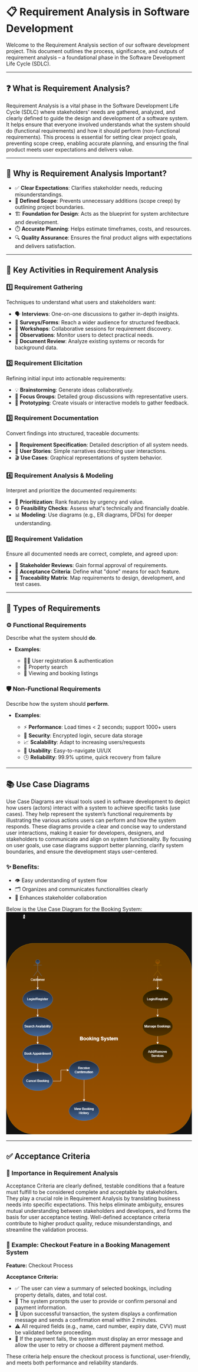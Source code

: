 # 📋 Requirement Analysis in Software Development

Welcome to the Requirement Analysis section of our software development project. This document outlines the process, significance, and outputs of requirement analysis – a foundational phase in the Software Development Life Cycle (SDLC).

---

## ❓ What is Requirement Analysis?

Requirement Analysis is a vital phase in the Software Development Life Cycle (SDLC) where stakeholders’ needs are gathered, analyzed, and clearly defined to guide the design and development of a software system. It helps ensure that everyone involved understands what the system should do (functional requirements) and how it should perform (non-functional requirements). This process is essential for setting clear project goals, preventing scope creep, enabling accurate planning, and ensuring the final product meets user expectations and delivers value.

---

## 🎯 Why is Requirement Analysis Important?

* ✅ **Clear Expectations**: Clarifies stakeholder needs, reducing misunderstandings.  
* 📏 **Defined Scope**: Prevents unnecessary additions (scope creep) by outlining project boundaries.  
* 🏗️ **Foundation for Design**: Acts as the blueprint for system architecture and development.  
* ⏱️ **Accurate Planning**: Helps estimate timeframes, costs, and resources.  
* 🔍 **Quality Assurance**: Ensures the final product aligns with expectations and delivers satisfaction.

---

## 🔑 Key Activities in Requirement Analysis

### 1️⃣ Requirement Gathering

Techniques to understand what users and stakeholders want:

* 🗣️ **Interviews**: One-on-one discussions to gather in-depth insights.
* 📝 **Surveys/Forms**: Reach a wider audience for structured feedback.
* 👥 **Workshops**: Collaborative sessions for requirement discovery.
* 👀 **Observations**: Monitor users to detect practical needs.
* 📂 **Document Review**: Analyze existing systems or records for background data.

### 2️⃣ Requirement Elicitation 

Refining initial input into actionable requirements:

* 💡 **Brainstorming**: Generate ideas collaboratively.
* 🧠 **Focus Groups**: Detailed group discussions with representative users.
* 🧩 **Prototyping**: Create visuals or interactive models to gather feedback.

### 3️⃣ Requirement Documentation 

Convert findings into structured, traceable documents:

* 📄 **Requirement Specification**: Detailed description of all system needs.
* 🧾 **User Stories**: Simple narratives describing user interactions.
* 🎬 **Use Cases**: Graphical representations of system behavior.

### 4️⃣ Requirement Analysis & Modeling 

Interpret and prioritize the documented requirements:

* 🎯 **Prioritization**: Rank features by urgency and value.
* ⚙️ **Feasibility Checks**: Assess what's technically and financially doable.
* 📊 **Modeling**: Use diagrams (e.g., ER diagrams, DFDs) for deeper understanding.

### 5️⃣ Requirement Validation 

Ensure all documented needs are correct, complete, and agreed upon:

* 🧾 **Stakeholder Reviews**: Gain formal approval of requirements.
* 📌 **Acceptance Criteria**: Define what "done" means for each feature.
* 🧷 **Traceability Matrix**: Map requirements to design, development, and test cases.

---

## 📑 Types of Requirements

### ⚙️ Functional Requirements

Describe what the system should **do**.

* **Examples**:

  * 🧍‍♂️ User registration & authentication  
  * 🏡 Property search  
  * 📅 Viewing and booking listings  

### 🛡️ Non-Functional Requirements 

Describe how the system should **perform**.

* **Examples**:

  * ⚡ **Performance**: Load times < 2 seconds; support 1000+ users  
  * 🔐 **Security**: Encrypted login, secure data storage  
  * 📈 **Scalability**: Adapt to increasing users/requests  
  * 🎨 **Usability**: Easy-to-navigate UI/UX  
  * 🕒 **Reliability**: 99.9% uptime, quick recovery from failure  

---

## 📚 Use Case Diagrams

Use Case Diagrams are visual tools used in software development to depict how users (actors) interact with a system to achieve specific tasks (use cases). They help represent the system’s functional requirements by illustrating the various actions users can perform and how the system responds. These diagrams provide a clear and concise way to understand user interactions, making it easier for developers, designers, and stakeholders to communicate and align on system functionality. By focusing on user goals, use case diagrams support better planning, clarify system boundaries, and ensure the development stays user-centered.

### ✨ Benefits:

* 👁️ Easy understanding of system flow  
* 🗂️ Organizes and communicates functionalities clearly  
* 🤝 Enhances stakeholder collaboration  

Below is the Use Case Diagram for the Booking System:  
![Use case diagram](./alx-booking-uc.png)

---

## ✅ Acceptance Criteria

### 🧩 Importance in Requirement Analysis

Acceptance Criteria are clearly defined, testable conditions that a feature must fulfill to be considered complete and acceptable by stakeholders. They play a crucial role in Requirement Analysis by translating business needs into specific expectations. This helps eliminate ambiguity, ensures mutual understanding between stakeholders and developers, and forms the basis for user acceptance testing. Well-defined acceptance criteria contribute to higher product quality, reduce misunderstandings, and streamline the validation process.

### 🛒 Example: Checkout Feature in a Booking Management System

**Feature:** Checkout Process

**Acceptance Criteria:**
- ✅ The user can view a summary of selected bookings, including property details, dates, and total cost.  
- 🧾 The system prompts the user to provide or confirm personal and payment information.  
- 📧 Upon successful transaction, the system displays a confirmation message and sends a confirmation email within 2 minutes.  
- ⚠️ All required fields (e.g., name, card number, expiry date, CVV) must be validated before proceeding.  
- 🔁 If the payment fails, the system must display an error message and allow the user to retry or choose a different payment method.  

These criteria help ensure the checkout process is functional, user-friendly, and meets both performance and reliability standards.
